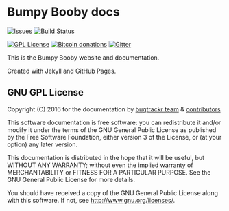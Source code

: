 # Bumpy Booby docs

[![Issues](https://img.shields.io/github/issues/bugtrackr/bugtrackr.github.io.svg)](https://github.com/bugtrackr/bugtrackr.github.io/issues)
[![Build Status](https://travis-ci.org/bugtrackr/bugtrackr.github.io.svg?branch=master)](https://travis-ci.org/bugtrackr/bugtrackr.github.io)

[![GPL License](https://img.shields.io/badge/license-GPL-blue.svg)](https://bugtrackr.github.io/license/)
[![Bitcoin donations](https://img.shields.io/badge/tips---%3E_bitcoin-ff69b4.svg)](https://blockchain.info/address/1PuhHFRSqYyxbtLmvoF3D1LkoY2mVENCia)
[![Gitter](https://img.shields.io/gitter/room/nwjs/nw.js.svg)](https://gitter.im/bugtrackr)

This is the Bumpy Booby website and documentation.

Created with Jekyll and GitHub Pages.

## GNU GPL License

Copyright (C) 2016 for the documentation by 
[bugtrackr team](https://github.com/bugtrackr) & 
[contributors](https://github.com/bugtrackr/docs/graphs/contributors)

This software documentation is free software: you can redistribute it 
and/or modify it under the terms of the GNU General Public License as 
published by the Free Software Foundation, either version 3 of the 
License, or (at your option) any later version.

This documentation is distributed in the hope that it will be useful,
but WITHOUT ANY WARRANTY; without even the implied warranty of
MERCHANTABILITY or FITNESS FOR A PARTICULAR PURPOSE. See the
GNU General Public License for more details.

You should have received a copy of the GNU General Public License
along with this software. If not, see <http://www.gnu.org/licenses/>.
